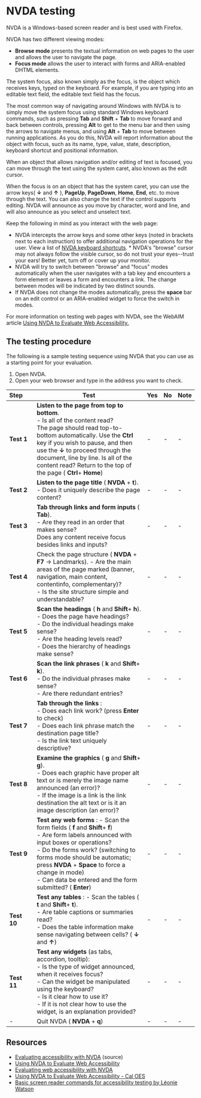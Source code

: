 # NVDA testing

NVDA is a Windows-based screen reader and is best used with Firefox.

NVDA has two different viewing modes:

* **Browse mode** presents the textual information on web pages to the user and allows the user to navigate the page.
* **Focus mode** allows the user to interact with forms and ARIA-enabled DHTML elements.

The system focus, also known simply as the focus, is the object which receives keys, typed on the keyboard. For example, if you are typing into an editable text field, the editable text field has the focus.

The most common way of navigating around Windows with NVDA is to simply move the system focus using standard Windows keyboard commands, such as pressing **Tab** and **Shift** + **Tab** to move forward and back between controls, pressing **Alt** to get to the menu bar and then using the arrows to navigate menus, and using **Alt** + **Tab** to move between running applications. As you do this, NVDA will report information about the object with focus, such as its name, type, value, state, description, keyboard shortcut and positional information.

When an object that allows navigation and/or editing of text is focused, you can move through the text using the system caret, also known as the edit cursor.

When the focus is on an object that has the system caret, you can use the arrow keys( **↓** and **↑** ), **PageUp**, **PageDown**, **Home**, **End**, etc. to move through the text. You can also change the text if the control supports editing. NVDA will announce as you move by character, word and line, and will also announce as you select and unselect text.

Keep the following in mind as you interact with the web page:

* NVDA intercepts the arrow keys and some other keys (noted in brackets next to each instruction) to offer additional navigation operations for the user. View a list of [NVDA keyboard shortcuts](http://webaim.org/resources/shortcuts/nvda). * NVDA's "browse" cursor may not always follow the visible cursor, so do not trust your eyes--trust your ears! Better yet, turn off or cover up your monitor.
* NVDA will try to switch between "browse" and "focus" modes automatically when the user navigates with a tab key and encounters a form element or leaves a form and encounters a link. The change between modes will be indicated by two distinct sounds.
* If NVDA does not change the modes automatically, press the **space** bar on an edit control or an ARIA-enabled widget to force the switch in modes.

For more information on testing web pages with NVDA, see the WebAIM article [Using NVDA to Evaluate Web Accessibility.](http://webaim.org/articles/nvda/)

## The testing procedure

The following is a sample testing sequence using NVDA that you can use as a starting point for your evaluation.

 1. Open NVDA.
 1. Open your web browser and type in the address you want to check.

| Step&nbsp;&nbsp;&nbsp;&nbsp;&nbsp;| Test | Yes | No | Note |
| --- | --- | --- | --- | --- |
| **Test 1** | **Listen to the page from top to bottom**.<br />- Is all of the content read? <br />The page should read top-to-bottom automatically. Use the **Ctrl** key if you wish to pause, and then use the **↓** to proceed through the document, line by line. Is all of the content read? Return to the top of the page ( **Ctrl**+ **Home**) | - | - | - |
| **Test 2** | **Listen to the page title** ( **NVDA** + **t**).<br />- Does it uniquely describe the page content? | - | - | - |
| **Test 3** | **Tab through links and form inputs** ( **Tab**).<br />- Are they read in an order that makes sense?<br /> Does any content receive focus besides links and inputs? | - | - | - |
| **Test 4** | Check the page structure ( **NVDA** + **F7** -> Landmarks). - Are the main areas of the page marked (banner, navigation, main content, contentinfo, complementary)?<br />- Is the site structure simple and understandable? | - | - | - |
| **Test 5** | **Scan the headings** ( **h** and **Shift**+ **h**).<br />- Does the page have headings?<br />- Do the individual headings make sense?<br />- Are the heading levels read?<br />- Does the hierarchy of headings make sense? | - | - | - |
| **Test 6** | **Scan the link phrases** ( **k** and **Shift**+ **k**).<br />- Do the individual phrases make sense?<br />- Are there redundant entries? | - | - | - |
| **Test 7** | **Tab through the links** :<br />- Does each link work? (press **Enter** to check)<br />- Does each link phrase match the destination page title?<br />- Is the link text uniquely descriptive? | - | - | - |
| **Test 8** | **Examine the graphics** ( **g** and **Shift**+ **g**).<br />- Does each graphic have proper alt text or is merely the image name announced (an error)?<br />- If the image is a link is the link destination the alt text or is it an image description (an error)? | - | - | - |
| **Test 9** | **Test any web forms** : - Scan the form fields ( **f** and **Shift**+ **f**)<br />- Are form labels announced with input boxes or operations?<br />- Do the forms work? (switching to forms mode should be automatic; press **NVDA** + **Space** to force a change in mode)<br />- Can data be entered and the form submitted? ( **Enter**) | - | - | - |
| **Test 10** | **Test any tables** : - Scan the tables ( **t** and **Shift**+ **t**).<br />- Are table captions or summaries read?<br />- Does the table information make sense navigating between cells? ( **↓** and **↑**) | - | - | - |
| **Test 11** | **Test any widgets** (as tabs, accordion, tooltip):<br />- Is the type of widget announced, when it receives focus? <br />- Can the widget be manipulated using the keyboard? <br />- Is it clear how to use it?<br />- If it is not clear how to use the widget, is an explanation provided? | - | - | - |
| - | Quit NVDA ( **NVDA** + **q**) | - | - | - |

## Resources
* [Evaluating accessibility with NVDA](http://webaccess.hr.umich.edu/eval/nvda.html) (source)
* [Using NVDA to Evaluate Web Accessibility](https://webaim.org/articles/nvda/)
* [Evaluating web accessibility with NVDA](http://bd.ub.edu/adaptabit/en/content/Evaluating-web-accessibility-NVDA)
* [Using NVDA to Evaluate Web Accessibility - Cal OES](http://www.caloes.ca.gov/AccessFunctionalNeedsSite/Documents/NVDA%20to%20Evaluate%20Web%20Accessibility.docx)
* [Basic screen reader commands for accessibility testing by Léonie Watson](https://developer.paciellogroup.com/blog/2015/01/basic-screen-reader-commands-for-accessibility-testing/)
